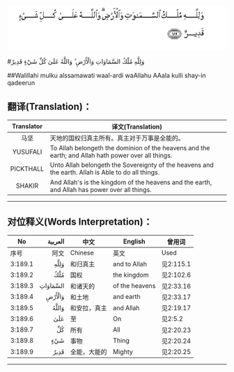 ![003:189](images/003_189.gif)

#وَلِلَّهِ مُلْكُ السَّمَاوَاتِ وَالْأَرْضِ ۗ وَاللَّهُ عَلَىٰ كُلِّ شَيْءٍ قَدِيرٌ 

##Walillahi mulku alssamawati waal-ardi waAllahu AAala kulli shay-in qadeerun 

## 翻译(Translation)：

| Translator | 译文(Translation)                                            |
| :--------: | ------------------------------------------------------------ |
|    马坚    | 天地的国权归真主所有。真主对于万事是全能的。                 |
|  YUSUFALI  | To Allah belongeth the dominion of the heavens and the earth; and Allah hath power over all things. |
| PICKTHALL  | Unto Allah belongeth the Sovereignty of the heavens and the earth. Allah is Able to do all things. |
|   SHAKIR   | And Allah's is the kingdom of the heavens and the earth, and Allah has power over all things. |

---

## 对位释义(Words Interpretation)：

| No   | العربية | 中文    | English | 曾用词 |
| ---- | ------: | ------- | ------- | ------ |
| 序号 |    阿文 | Chinese | 英文    | Used   |
| 3:189.1 | وَلِلَّهِ     | 和归真主     | and to Allah   | 见2:115.1 |
| 3:189.2 | مُلْكُ      | 国权         | the kingdom    | 见2:102.6 |
| 3:189.3 | السَّمَاوَاتِ | 和诸天的     | of the heavens | 见2:33.16 |
| 3:189.4 | وَالْأَرْضِ   | 和土地       | and earth      | 见2:33.17 |
| 3:189.5 | وَاللَّهُ    | 和安拉，真主 | and Allah      | 见2:19.17 |
| 3:189.6 | عَلَىٰ      | 至           | On             | 见2:5.2   |
| 3:189.7 | كُلِّ       | 所有         | All            | 见2:20.23 |
| 3:189.8 | شَيْءٍ      | 事物         | Thing          | 见2:20.24 |
| 3:189.9 | قَدِيرٌ     | 全能，大能的 | Mighty         | 见2:20.25 |

---
